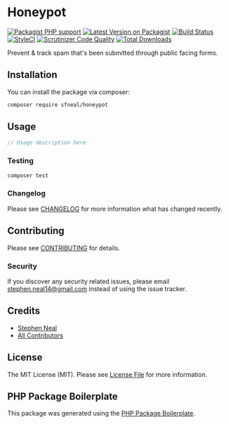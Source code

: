 # Honeypot

[![Packagist PHP support](https://img.shields.io/packagist/php-v/sfneal/honeypot)](https://packagist.org/packages/sfneal/honeypot)
[![Latest Version on Packagist](https://img.shields.io/packagist/v/sfneal/honeypot.svg?style=flat-square)](https://packagist.org/packages/sfneal/honeypot)
[![Build Status](https://travis-ci.com/sfneal/honeypot.svg?branch=master&style=flat-square)](https://travis-ci.com/sfneal/honeypot)
[![StyleCI](https://github.styleci.io/repos/308390986/shield?branch=master)](https://github.styleci.io/repos/308390986?branch=master)
[![Scrutinizer Code Quality](https://scrutinizer-ci.com/g/sfneal/honeypot/badges/quality-score.png?b=master)](https://scrutinizer-ci.com/g/sfneal/honeypot/?branch=master)
[![Total Downloads](https://img.shields.io/packagist/dt/sfneal/honeypot.svg?style=flat-square)](https://packagist.org/packages/sfneal/honeypot)

Prevent & track spam that's been submitted through public facing forms.

## Installation

You can install the package via composer:

```bash
composer require sfneal/honeypot
```

## Usage

``` php
// Usage description here
```

### Testing

``` bash
composer test
```

### Changelog

Please see [CHANGELOG](CHANGELOG.md) for more information what has changed recently.

## Contributing

Please see [CONTRIBUTING](CONTRIBUTING.md) for details.

### Security

If you discover any security related issues, please email stephen.neal14@gmail.com instead of using the issue tracker.

## Credits

- [Stephen Neal](https://github.com/sfneal)
- [All Contributors](../../contributors)

## License

The MIT License (MIT). Please see [License File](LICENSE.md) for more information.

## PHP Package Boilerplate

This package was generated using the [PHP Package Boilerplate](https://laravelpackageboilerplate.com).
